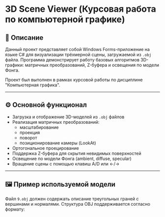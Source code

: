 # 3D Scene Viewer (Курсовая работа по компьютерной графике)

## 📌 Описание

Данный проект представляет собой Windows Forms-приложение на языке C# для визуализации трёхмерной сцены, загружаемой из `.obj` файла. Программа демонстрирует работу базовых алгоритмов 3D-графики: матричных преобразований, Z-буфера и освещения по модели Фонга.

Проект был выполнен в рамках курсовой работы по дисциплине "Компьютерная графика".

---

## ⚙️ Основной функционал

- Загрузка и отображение 3D-моделей из `.obj` файлов
- Реализация матричных преобразований:
  - масштабирование
  - проекция
  - поворот
  - позиционирование камеры (LookAt)
- Ортогональное проецирование
- Поддержка Z-буфера для скрытия невидимых поверхностей
- Освещение по модели Фонга (ambient, diffuse, specular)
- Вращение сцены с помощью клавиш A/D или ←/→

---

## 🖼️ Пример используемой модели

Файл `9.obj` должен содержать описание треугольных граней с вершинами и нормалями. Структура OBJ поддерживается согласно формату:
